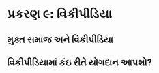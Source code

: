 પ્રકરણ ૯: વિકીપીડિયા
================

મુક્ત સમાજ અને વિકીપીડિયા
--------------------

વિકીપીડિયામાં કંઇ રીતે યોગદાન આપશો?
-----------------------------
